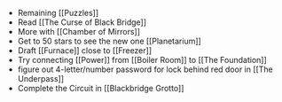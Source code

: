 - Remaining [[Puzzles]]
- Read [[The Curse of Black Bridge]]
- More with [[Chamber of Mirrors]]
- Get to 50 stars to see the new one [[Planetarium]]
- Draft [[Furnace]] close to [[Freezer]]
- Try connecting [[Power]] from [[Boiler Room]] to [[The Foundation]]
- figure out 4-letter/number password for lock behind red door in [[The Underpass]] 
- Complete the Circuit in [[Blackbridge Grotto]]